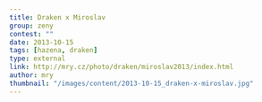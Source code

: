 ```yaml
---
title: Draken x Miroslav
group: zeny
contest: ""
date: 2013-10-15
tags: [hazena, draken]
type: external
link: http://mry.cz/photo/draken/miroslav2013/index.html
author: mry
thumbnail: "/images/content/2013-10-15_draken-x-miroslav.jpg"
---
```

